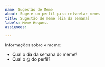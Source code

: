 ```yaml
---
name: Sugestão de Meme
about: Sugere um perfil para retweetar memes
title: Sugestão de meme [dia da semana]
labels: Meme Request
assignees: ''

---
```


Informações sobre o meme:

* Qual o dia da semana do meme?
* Qual o @ do perfil?
